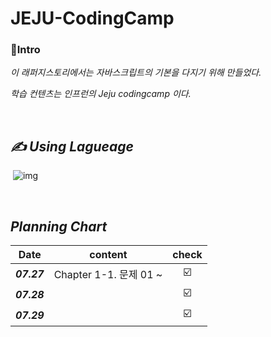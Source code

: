 # JEJU-CodingCamp 

### :gem:Intro

_이 래퍼지스토리에서는 자바스크립트의 기본을 다지기 위해 만들었다._ 

_학습 컨텐츠는 인프런의 Jeju codingcamp 이다._

<br>

## _✍ Using Lagueage_

​	 ![img](https://camo.githubusercontent.com/191ebf05d804f7a2e9235f1428fb0f748930ac1d3c4890fa1232f993793ed0bf/68747470733a2f2f696d672e736869656c64732e696f2f62616467652f4a6176617363726970742d4637444631453f7374796c653d666c61742d737175617265266c6f676f3d6a617661736372697074266c6f676f436f6c6f723d7768697465)

<br>

## _Planning Chart_

|    Date     |        content         |          check          |
| :---------: | :--------------------: | :---------------------: |
| ***07.27*** | Chapter 1-1. 문제 01 ~ | :ballot_box_with_check: |
| ***07.28*** |                        | :ballot_box_with_check: |
| ***07.29*** |                        | :ballot_box_with_check: |

<br>